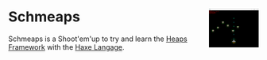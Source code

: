 # Schmeaps <img src="ScreenIG.PNG" align="right" width="100">

Schmeaps is a Shoot'em'up to try and learn the [Heaps Framework](https://heaps.io/) with the [Haxe Langage](https://haxe.org/).
